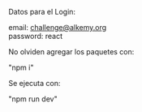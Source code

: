 


Datos para el Login:
    
email: challenge@alkemy.org       
password: react       


No olviden agregar los paquetes con:

"npm i"


Se ejecuta con:


"npm run dev"




